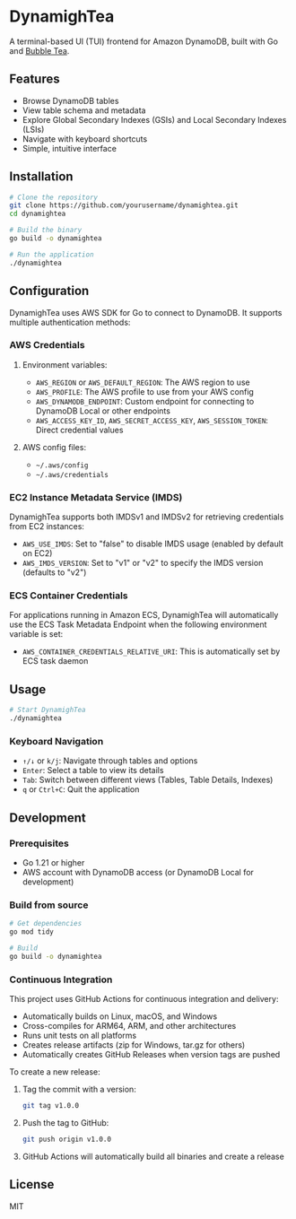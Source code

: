 # DynamighTea

A terminal-based UI (TUI) frontend for Amazon DynamoDB, built with Go and [Bubble Tea](https://github.com/charmbracelet/bubbletea).

## Features

- Browse DynamoDB tables
- View table schema and metadata
- Explore Global Secondary Indexes (GSIs) and Local Secondary Indexes (LSIs)
- Navigate with keyboard shortcuts
- Simple, intuitive interface

## Installation

```bash
# Clone the repository
git clone https://github.com/yourusername/dynamightea.git
cd dynamightea

# Build the binary
go build -o dynamightea

# Run the application
./dynamightea
```

## Configuration

DynamighTea uses AWS SDK for Go to connect to DynamoDB. It supports multiple authentication methods:

### AWS Credentials

1. Environment variables:
   - `AWS_REGION` or `AWS_DEFAULT_REGION`: The AWS region to use
   - `AWS_PROFILE`: The AWS profile to use from your AWS config
   - `AWS_DYNAMODB_ENDPOINT`: Custom endpoint for connecting to DynamoDB Local or other endpoints
   - `AWS_ACCESS_KEY_ID`, `AWS_SECRET_ACCESS_KEY`, `AWS_SESSION_TOKEN`: Direct credential values

2. AWS config files:
   - `~/.aws/config`
   - `~/.aws/credentials`

### EC2 Instance Metadata Service (IMDS)

DynamighTea supports both IMDSv1 and IMDSv2 for retrieving credentials from EC2 instances:

- `AWS_USE_IMDS`: Set to "false" to disable IMDS usage (enabled by default on EC2)
- `AWS_IMDS_VERSION`: Set to "v1" or "v2" to specify the IMDS version (defaults to "v2")

### ECS Container Credentials

For applications running in Amazon ECS, DynamighTea will automatically use the ECS Task Metadata Endpoint when the following environment variable is set:

- `AWS_CONTAINER_CREDENTIALS_RELATIVE_URI`: This is automatically set by ECS task daemon

## Usage

```bash
# Start DynamighTea
./dynamightea
```

### Keyboard Navigation

- `↑/↓` or `k/j`: Navigate through tables and options
- `Enter`: Select a table to view its details
- `Tab`: Switch between different views (Tables, Table Details, Indexes)
- `q` or `Ctrl+C`: Quit the application

## Development

### Prerequisites

- Go 1.21 or higher
- AWS account with DynamoDB access (or DynamoDB Local for development)

### Build from source

```bash
# Get dependencies
go mod tidy

# Build
go build -o dynamightea
```

### Continuous Integration

This project uses GitHub Actions for continuous integration and delivery:

- Automatically builds on Linux, macOS, and Windows
- Cross-compiles for ARM64, ARM, and other architectures
- Runs unit tests on all platforms
- Creates release artifacts (zip for Windows, tar.gz for others)
- Automatically creates GitHub Releases when version tags are pushed

To create a new release:

1. Tag the commit with a version:
   ```bash
   git tag v1.0.0
   ```

2. Push the tag to GitHub:
   ```bash
   git push origin v1.0.0
   ```

3. GitHub Actions will automatically build all binaries and create a release

## License

MIT